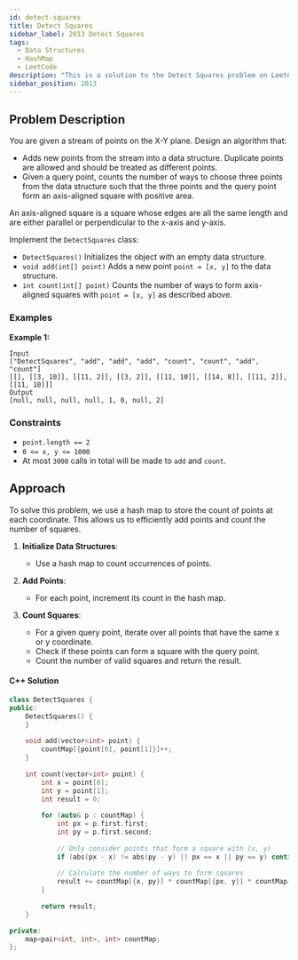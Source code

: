 ```yaml
---
id: detect-squares
title: Detect Squares
sidebar_label: 2013 Detect Squares
tags:
  - Data Structures
  - HashMap
  - LeetCode
description: "This is a solution to the Detect Squares problem on LeetCode."
sidebar_position: 2013
---
```


## Problem Description

You are given a stream of points on the X-Y plane. Design an algorithm that:
- Adds new points from the stream into a data structure. Duplicate points are allowed and should be treated as different points.
- Given a query point, counts the number of ways to choose three points from the data structure such that the three points and the query point form an axis-aligned square with positive area.

An axis-aligned square is a square whose edges are all the same length and are either parallel or perpendicular to the x-axis and y-axis.

Implement the `DetectSquares` class:
- `DetectSquares()` Initializes the object with an empty data structure.
- `void add(int[] point)` Adds a new point `point = [x, y]` to the data structure.
- `int count(int[] point)` Counts the number of ways to form axis-aligned squares with `point = [x, y]` as described above.

### Examples

**Example 1:**

```
Input
["DetectSquares", "add", "add", "add", "count", "count", "add", "count"]
[[], [[3, 10]], [[11, 2]], [[3, 2]], [[11, 10]], [[14, 8]], [[11, 2]], [[11, 10]]]
Output
[null, null, null, null, 1, 0, null, 2]
```


### Constraints

- `point.length == 2`
- `0 <= x, y <= 1000`
- At most `3000` calls in total will be made to `add` and `count`.

## Approach

To solve this problem, we use a hash map to store the count of points at each coordinate. This allows us to efficiently add points and count the number of squares.

1. **Initialize Data Structures**:
   - Use a hash map to count occurrences of points.

2. **Add Points**:
   - For each point, increment its count in the hash map.

3. **Count Squares**:
   - For a given query point, iterate over all points that have the same x or y coordinate.
   - Check if these points can form a square with the query point.
   - Count the number of valid squares and return the result.

#### C++ Solution

```cpp
class DetectSquares {
public:
    DetectSquares() {
    }
    
    void add(vector<int> point) {
        countMap[{point[0], point[1]}]++;
    }
    
    int count(vector<int> point) {
        int x = point[0];
        int y = point[1];
        int result = 0;
        
        for (auto& p : countMap) {
            int px = p.first.first;
            int py = p.first.second;
            
            // Only consider points that form a square with (x, y)
            if (abs(px - x) != abs(py - y) || px == x || py == y) continue;
            
            // Calculate the number of ways to form squares
            result += countMap[{x, py}] * countMap[{px, y}] * countMap[{px, py}];
        }
        
        return result;
    }

private:
    map<pair<int, int>, int> countMap;
};
```